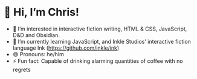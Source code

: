 # 👋 Hi, I’m Chris!
- 👀 I’m interested in interactive fiction writing, HTML & CSS, JavaScript, D&D and Obsidian.
- 🌱 I’m currently learning JavaScript, and Inkle Studios' interactive fiction language Ink (https://github.com/inkle/ink)
- 😄 Pronouns: he/him
- ⚡ Fun fact: Capable of drinking alarming quantities of coffee with no regrets
